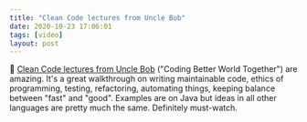 ```yaml
---
title: "Clean Code lectures from Uncle Bob"
date: 2020-10-23 17:06:01
tags: [video]
layout: post
---
```


🎥 [Clean Code lectures from Uncle Bob](https://www.youtube.com/playlist?list=PLUxszVpqZTNShoypLQW9a4dEcffsoZT4k) ("Coding Better World Together") are amazing. It's a great walkthrough on writing maintainable code, ethics of programming, testing, refactoring, automating things, keeping balance between "fast" and "good". Examples are on Java but ideas in all other languages are pretty much the same. Definitely must-watch.
